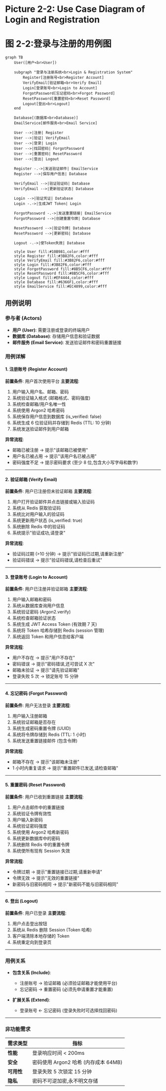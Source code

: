 # Picture 2-2: Use Case Diagram of Login and Registration
# 图 2-2:登录与注册的用例图

```mermaid
graph TB
    User([用户<br>User])

    subgraph "登录与注册系统<br>Login & Registration System"
        Register[注册账号<br>Register Account]
        VerifyEmail[验证邮箱<br>Verify Email]
        Login[登录账号<br>Login to Account]
        ForgotPassword[忘记密码<br>Forgot Password]
        ResetPassword[重置密码<br>Reset Password]
        Logout[登出<br>Logout]
    end

    Database[(数据库<br>Database)]
    EmailService[邮件服务<br>Email Service]

    User -->|注册| Register
    User -->|验证| VerifyEmail
    User -->|登录| Login
    User -->|找回密码| ForgotPassword
    User -->|重置密码| ResetPassword
    User -->|登出| Logout

    Register -.->|发送验证邮件| EmailService
    Register -->|保存用户信息| Database

    VerifyEmail -->|验证验证码| Database
    VerifyEmail -->|更新验证状态| Database

    Login -->|验证凭证| Database
    Login -.->|生成JWT Token| Login

    ForgotPassword -.->|发送重置链接| EmailService
    ForgotPassword -->|创建重置令牌| Database

    ResetPassword -->|验证令牌| Database
    ResetPassword -->|更新密码| Database

    Logout -.->|使Token失效| Database

    style User fill:#10B981,color:#fff
    style Register fill:#3B82F6,color:#fff
    style VerifyEmail fill:#3B82F6,color:#fff
    style Login fill:#3B82F6,color:#fff
    style ForgotPassword fill:#8B5CF6,color:#fff
    style ResetPassword fill:#8B5CF6,color:#fff
    style Logout fill:#EF4444,color:#fff
    style Database fill:#6366F1,color:#fff
    style EmailService fill:#EC4899,color:#fff
```

## 用例说明

### 参与者 (Actors)
- **用户 (User)**: 需要注册或登录的终端用户
- **数据库 (Database)**: 存储用户信息和验证数据
- **邮件服务 (Email Service)**: 发送验证邮件和密码重置链接

### 用例详解

#### 1. 注册账号 (Register Account)
**前置条件**: 用户首次使用平台
**主要流程**:
1. 用户输入用户名、邮箱、密码
2. 系统验证输入格式 (邮箱格式、密码强度)
3. 系统检查邮箱/用户名唯一性
4. 系统使用 Argon2 哈希密码
5. 系统保存用户信息到数据库 (is_verified: false)
6. 系统生成 6 位验证码并存储到 Redis (TTL: 10 分钟)
7. 系统发送验证邮件到用户邮箱

**异常流程**:
- 邮箱已被注册 → 提示"该邮箱已被使用"
- 用户名已被占用 → 提示"该用户名已被占用"
- 密码强度不足 → 提示密码要求 (至少 8 位,包含大小写字母和数字)

---

#### 2. 验证邮箱 (Verify Email)
**前置条件**: 用户已注册但未验证邮箱
**主要流程**:
1. 用户打开验证邮件并点击链接或输入验证码
2. 系统从 Redis 获取验证码
3. 系统比对用户输入的验证码
4. 系统更新用户状态 (is_verified: true)
5. 系统删除 Redis 中的验证码
6. 系统提示"验证成功,请登录"

**异常流程**:
- 验证码过期 (>10 分钟) → 提示"验证码已过期,请重新注册"
- 验证码错误 → 提示"验证码错误,请检查后重试"

---

#### 3. 登录账号 (Login to Account)
**前置条件**: 用户已注册并验证邮箱
**主要流程**:
1. 用户输入邮箱和密码
2. 系统从数据库查询用户信息
3. 系统验证密码 (Argon2.verify)
4. 系统检查邮箱验证状态
5. 系统生成 JWT Access Token (有效期 7 天)
6. 系统将 Token 哈希存储到 Redis (session 管理)
7. 系统返回 Token 和用户信息给客户端

**异常流程**:
- 用户不存在 → 提示"用户不存在"
- 密码错误 → 提示"密码错误,还可尝试 X 次"
- 邮箱未验证 → 提示"请先验证邮箱"
- 登录失败 5 次 → 锁定账号 15 分钟

---

#### 4. 忘记密码 (Forgot Password)
**前置条件**: 用户无法登录
**主要流程**:
1. 用户输入注册邮箱
2. 系统验证邮箱是否存在
3. 系统生成密码重置令牌 (UUID)
4. 系统将令牌存储到 Redis (TTL: 1 小时)
5. 系统发送重置链接邮件 (包含令牌)

**异常流程**:
- 邮箱不存在 → 提示"该邮箱未注册"
- 1 小时内重复请求 → 提示"重置邮件已发送,请检查邮箱"

---

#### 5. 重置密码 (Reset Password)
**前置条件**: 用户已收到重置链接
**主要流程**:
1. 用户点击邮件中的重置链接
2. 系统验证令牌有效性
3. 用户输入新密码
4. 系统验证密码强度
5. 系统使用 Argon2 哈希新密码
6. 系统更新数据库中的密码
7. 系统删除 Redis 中的重置令牌
8. 系统使所有现有 Session 失效

**异常流程**:
- 令牌过期 → 提示"重置链接已过期,请重新申请"
- 令牌无效 → 提示"无效的重置链接"
- 新密码与旧密码相同 → 提示"新密码不能与旧密码相同"

---

#### 6. 登出 (Logout)
**前置条件**: 用户已登录
**主要流程**:
1. 用户点击登出按钮
2. 系统从 Redis 删除 Session (Token 哈希)
3. 客户端清除本地存储的 Token
4. 系统重定向到登录页

---

### 用例关系

- **包含关系 (Include)**:
  - 注册账号 → 验证邮箱 (必须验证邮箱才能使用平台)
  - 忘记密码 → 重置密码 (必须先申请重置才能重置)

- **扩展关系 (Extend)**:
  - 登录账号 ← 忘记密码 (登录失败时可选择找回密码)

---

### 非功能需求

| 需求类型 | 指标 |
|----------|------|
| **性能** | 登录响应时间 < 200ms |
| **安全** | 密码使用 Argon2 哈希 (内存成本 64MB) |
| **可用性** | 登录失败 5 次锁定 15 分钟 |
| **隐私** | 密码不可逆加密,永不明文存储 |

